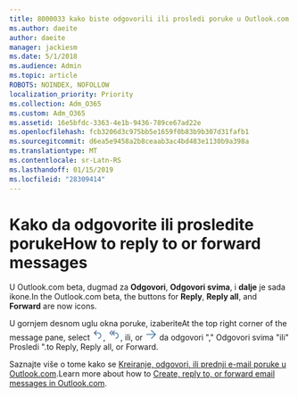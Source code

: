 ```yaml
---
title: 8000033 kako biste odgovorili ili prosledi poruke u Outlook.com beta
ms.author: daeite
author: daeite
manager: jackiesm
ms.date: 5/1/2018
ms.audience: Admin
ms.topic: article
ROBOTS: NOINDEX, NOFOLLOW
localization_priority: Priority
ms.collection: Adm_O365
ms.custom: Adm_O365
ms.assetid: 16e5bfdc-3363-4e1b-9436-789ce67ad22e
ms.openlocfilehash: fcb3206d3c975bb5e1659f0b83b9b307d31fafb1
ms.sourcegitcommit: d6ea5e9458a2b8ceaab3ac4bd483e1130b9a398a
ms.translationtype: MT
ms.contentlocale: sr-Latn-RS
ms.lasthandoff: 01/15/2019
ms.locfileid: "28309414"
---
```

# <a name="how-to-reply-to-or-forward-messages"></a><span data-ttu-id="ebce9-102">Kako da odgovorite ili prosledite poruke</span><span class="sxs-lookup"><span data-stu-id="ebce9-102">How to reply to or forward messages</span></span>

<span data-ttu-id="ebce9-103">U Outlook.com beta, dugmad za **Odgovori**, **Odgovori svima**, i **dalje** je sada ikone.</span><span class="sxs-lookup"><span data-stu-id="ebce9-103">In the Outlook.com beta, the buttons for **Reply**, **Reply all**, and **Forward** are now icons.</span></span> 
  
<span data-ttu-id="ebce9-104">U gornjem desnom uglu okna poruke, izaberite</span><span class="sxs-lookup"><span data-stu-id="ebce9-104">At the top right corner of the message pane, select</span></span> ![Odgovor](media/08ad5200-369a-4a2f-bef5-ebdcbef5545f.png)<span data-ttu-id="ebce9-106">,</span><span class="sxs-lookup"><span data-stu-id="ebce9-106"></span></span> ![Odgovori svima](media/be5f41a1-dbea-471f-ba5d-7be4256922d2.png)<span data-ttu-id="ebce9-108">, ili</span><span class="sxs-lookup"><span data-stu-id="ebce9-108">, or</span></span> ![Pa nadalje](media/29fd06ec-1642-40d1-8faa-ec437ef156fc.png) <span data-ttu-id="ebce9-110">da odgovori "," Odgovori svima "ili" Prosledi ".</span><span class="sxs-lookup"><span data-stu-id="ebce9-110">to Reply, Reply all, or Forward.</span></span> 
  
<span data-ttu-id="ebce9-111">Saznajte više o tome kako se [Kreiranje, odgovori, ili prednji e-mail poruke u Outlook.com](https://go.microsoft.com/fwlink/p/?linkid=873141).</span><span class="sxs-lookup"><span data-stu-id="ebce9-111">Learn more about how to [Create, reply to, or forward email messages in Outlook.com](https://go.microsoft.com/fwlink/p/?linkid=873141).</span></span>
  

